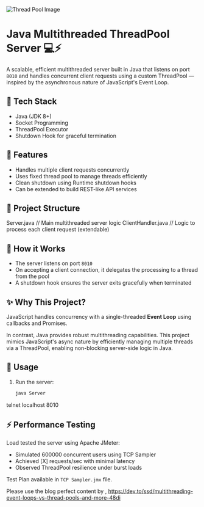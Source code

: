 ![Thread Pool Image](https://media2.dev.to/dynamic/image/width=1000,height=420,fit=cover,gravity=auto,format=auto/https%3A%2F%2Fdev-to-uploads.s3.amazonaws.com%2Fuploads%2Farticles%2F2ed7zgj6k1a3dd9f75o7.png)
# Java Multithreaded ThreadPool Server 💻⚡

A scalable, efficient multithreaded server built in Java that listens on port `8010` and handles concurrent client requests using a custom ThreadPool — inspired by the asynchronous nature of JavaScript's Event Loop.

## 🔧 Tech Stack

- Java (JDK 8+)
- Socket Programming
- ThreadPool Executor
- Shutdown Hook for graceful termination

## 🚀 Features

- Handles multiple client requests concurrently
- Uses fixed thread pool to manage threads efficiently
- Clean shutdown using Runtime shutdown hooks
- Can be extended to build REST-like API services

## 📂 Project Structure
Server.java           // Main multithreaded server logic
ClientHandler.java    // Logic to process each client request (extendable)

## 📌 How it Works

- The server listens on port `8010`
- On accepting a client connection, it delegates the processing to a thread from the pool
- A shutdown hook ensures the server exits gracefully when terminated

## ✨ Why This Project?

JavaScript handles concurrency with a single-threaded **Event Loop** using callbacks and Promises.

In contrast, Java provides robust multithreading capabilities. This project mimics JavaScript's async nature by efficiently managing multiple threads via a ThreadPool, enabling non-blocking server-side logic in Java.

## 🧪 Usage

1. Run the server:
   ```bash
   java Server

telnet localhost 8010

## ⚡ Performance Testing

Load tested the server using Apache JMeter:
- Simulated 600000 concurrent users using TCP Sampler
- Achieved [X] requests/sec with minimal latency
- Observed ThreadPool resilience under burst loads

Test Plan available in `TCP Sampler.jmx` file.

Please use the blog perfect content by ,
https://dev.to/ssd/multithreading-event-loops-vs-thread-pools-and-more-48di
